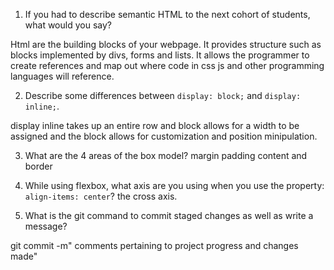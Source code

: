 1. If you had to describe semantic HTML to the next cohort of students, what would you say?

Html are the building blocks of your webpage. It provides structure such as blocks implemented by divs, forms and lists. It allows the programmer to create references and map out where code in css js and other programming languages will reference. 

2. Describe some differences between ```display: block;``` and ```display: inline;```.

display inline takes up an entire row and block allows for a width to be assigned and the block allows for customization and position minipulation. 


3. What are the 4 areas of the box model?
margin padding content and border

4. While using flexbox, what axis are you using when you use the property: ```align-items: center```?
the cross axis. 

5. What is the git command to commit staged changes as well as write a message? 

git commit -m" comments pertaining to project progress and changes made"